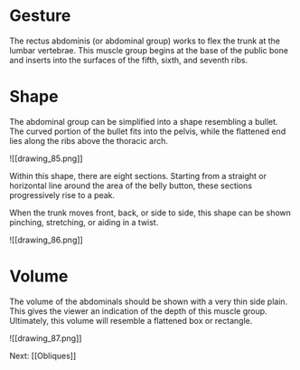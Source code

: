 # Gesture

The rectus abdominis (or abdominal group) works to flex the trunk at the lumbar vertebrae. This muscle group begins at the base of the public bone and inserts into the surfaces of the fifth, sixth, and seventh ribs.

# Shape

The abdominal group can be simplified into a shape resembling a bullet. The curved portion of the bullet fits into the pelvis, while the flattened end lies along the ribs above the thoracic arch.

![[drawing_85.png]]

Within this shape, there are eight sections. Starting from a straight or horizontal line around the area of the belly button, these sections progressively rise to a peak.

When the trunk moves front, back, or side to side, this shape can be shown pinching, stretching, or aiding in a twist.

![[drawing_86.png]]

# Volume

The volume of the abdominals should be shown with a very thin side plain. This gives the viewer an indication of the depth of this muscle group. Ultimately, this volume will resemble a flattened box or rectangle.

![[drawing_87.png]]

Next: [[Obliques]]